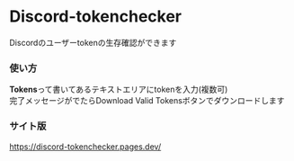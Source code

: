 # Discord-tokenchecker
Discordのユーザーtokenの生存確認ができます

### 使い方
**Tokens**って書いてあるテキストエリアにtokenを入力(複数可)<br>
完了メッセージがでたらDownload Valid Tokensボタンでダウンロードします

### サイト版
https://discord-tokenchecker.pages.dev/
